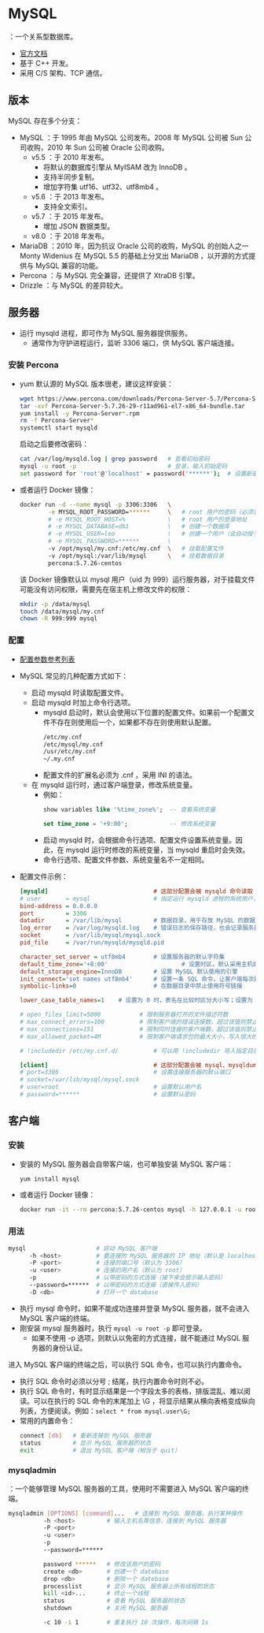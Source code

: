 # MySQL

：一个关系型数据库。
- [官方文档](https://dev.mysql.com/doc/refman/5.7/en/)
- 基于 C++ 开发。
- 采用 C/S 架构、TCP 通信。

## 版本

MySQL 存在多个分支：
- MySQL ：于 1995 年由 MySQL 公司发布。2008 年 MySQL 公司被 Sun 公司收购，2010 年 Sun 公司被 Oracle 公司收购。
  - v5.5 ：于 2010 年发布。
    - 将默认的数据库引擎从 MyISAM 改为 InnoDB 。
    - 支持半同步复制。
    - 增加字符集 utf16、utf32、utf8mb4 。
  - v5.6 ：于 2013 年发布。
    - 支持全文索引。
  - v5.7 ：于 2015 年发布。
    - 增加 JSON 数据类型。
  - v8.0 ：于 2018 年发布。
- MariaDB ：2010 年，因为抗议 Oracle 公司的收购，MySQL 的创始人之一 Monty Widenius 在 MySQL 5.5 的基础上分叉出 MariaDB ，以开源的方式提供与 MySQL 兼容的功能。
- Percona ：与 MySQL 完全兼容，还提供了 XtraDB 引擎。
- Drizzle ：与 MySQL 的差异较大。

## 服务器

- 运行 mysqld 进程，即可作为 MySQL 服务器提供服务。
  - 通常作为守护进程运行，监听 3306 端口，供 MySQL 客户端连接。

### 安装 Percona

- yum 默认源的 MySQL 版本很老，建议这样安装：
  ```sh
  wget https://www.percona.com/downloads/Percona-Server-5.7/Percona-Server-5.7.28-31/binary/redhat/7/x86_64/Percona-Server-5.7.28-31-rd14ef86-el7-x86_64-bundle.tar
  tar -xvf Percona-Server-5.7.26-29-r11ad961-el7-x86_64-bundle.tar
  yum install -y Percona-Server*.rpm
  rm -f Percona-Server*
  systemctl start mysqld
  ```
  启动之后要修改密码：
  ```sh
  cat /var/log/mysqld.log | grep password   # 查看初始密码
  mysql -u root -p                          # 登录，输入初始密码
  set password for 'root'@'localhost' = password('******');  # 设置新密码
  ```

- 或者运行 Docker 镜像：
  ```sh
  docker run -d --name mysql -p 3306:3306   \
          -e MYSQL_ROOT_PASSWORD=******     \   # root 用户的密码（必须设置该环境变量）
          # -e MYSQL_ROOT_HOST=%            \   # root 用户的登录地址
          # -e MYSQL_DATABASE=db1           \   # 创建一个数据库
          # -e MYSQL_USER=leo               \   # 创建一个用户（会自动授予该用户对上面数据库的全部权限）
          # -e MYSQL_PASSWORD=******        \
          -v /opt/mysql/my.cnf:/etc/my.cnf  \   # 挂载配置文件
          -v /opt/mysql:/var/lib/mysql      \   # 挂载数据目录
          percona:5.7.26-centos
  ```
  该 Docker 镜像默认以 mysql 用户（uid 为 999）运行服务器，对于挂载文件可能没有访问权限，需要先在宿主机上修改文件的权限：
  ```sh
  mkdir -p /data/mysql
  touch /data/mysql/my.cnf
  chown -R 999:999 mysql
  ```

### 配置

- [配置参数参考列表](https://dev.mysql.com/doc/refman/5.7/en/server-option-variable-reference.html)
- MySQL 常见的几种配置方式如下：
  - 启动 mysqld 时读取配置文件。
  - 启动 mysqld 时加上命令行选项。
    - mysqld 启动时，默认会使用以下位置的配置文件。如果前一个配置文件不存在则使用后一个，如果都不存在则使用默认配置。
      ```sh
      /etc/my.cnf
      /etc/mysql/my.cnf
      /usr/etc/my.cnf
      ~/.my.cnf 
      ```
    - 配置文件的扩展名必须为 .cnf ，采用 INI 的语法。
  - 在 mysqld 运行时，通过客户端登录，修改系统变量。
    - 例如：
      ```sql
      show variables like '%time_zone%';  -- 查看系统变量
      ```
      ```sql
      set time_zone = '+9:00';            -- 修改系统变量
      ```
    - 启动 mysqld 时，会根据命令行选项、配置文件设置系统变量。因此，在 mysqld 运行时修改的系统变量，当 mysqld 重启时会失效。
    - 命令行选项、配置文件参数、系统变量名不一定相同。

- 配置文件示例：
  ```ini
  [mysqld]                              # 这部分配置会被 mysqld 命令读取
  # user       = mysql                  # 指定运行 mysqld 进程的系统用户，以 root 用户启动时必须配置该参数
  bind-address = 0.0.0.0
  port         = 3306
  datadir      = /var/lib/mysql         # 数据目录，用于存放 MySQL 的数据文件
  log_error    = /var/log/mysqld.log    # 错误日志的保存路径，也会记录服务器的启动信息
  socket       = /var/lib/mysql/mysql.sock
  pid_file     = /var/run/mysqld/mysqld.pid

  character_set_server = utf8mb4        # 设置服务器的默认字符集
  default_time_zone='+8:00'                     # 设置时区，默认采用主机的时区
  default_storage_engine=InnoDB         # 设置 MySQL 默认使用的引擎
  init_connect='set names utf8mb4'      # 设置一条 SQL 命令，让客户端每次建立连接时执行，从而初始化连接
  symbolic-links=0                      # 在数据目录中禁止使用符号链接

  lower_case_table_names=1    # 设置为 0 时，表名在比较时区分大小写；设置为 1 时，表名在创建时先转换成小写，比较时不区分大小写；设置为 2 时，表名在比较时先转换成小写

  # open_files_limit=5000           # 限制服务器打开的文件描述符数
  # max_connect_errors=100          # 限制客户端的错误连接数，超过该值则禁止连接
  # max_connections=151             # 限制同时连接的客户端数，超过该值则禁止连接
  # max_allowed_packet=4M           # 限制客户端请求包的最大大小，写入很大的 blob 字段时需要提高该参数

  # !includedir /etc/my.cnf.d/          # 可以用 !includedir 导入指定目录下的所有配置文件

  [client]                              # 这部分配置会被 mysql、mysqldump 等命令读取
  # port=3306                           # 设置连接服务器的默认端口
  # socket=/var/lib/mysql/mysql.sock
  # user=root                           # 设置默认用户名
  # password=******                     # 设置默认密码
  ```

## 客户端

### 安装

- 安装的 MySQL 服务器会自带客户端，也可单独安装 MySQL 客户端：
  ```sh
  yum install mysql
  ```

- 或者运行 Docker 镜像：
  ```sh
  docker run -it --rm percona:5.7.26-centos mysql -h 127.0.0.1 -u root -p
  ```

### 用法

```sh
mysql                    # 启动 MySQL 客户端
      -h <host>          # 要连接的 MySQL 服务器的 IP 地址（默认是 localhost）
      -P <port>          # 连接的端口号（默认为 3306）
      -u <user>          # 连接的用户名（默认为 root）
      -p                 # 以带密码的方式连接（接下来会提示输入密码）
      --password=******  # 以带密码的方式连接（直接传入密码）
      -D <db>            # 打开一个 database
```
- 执行 mysql 命令时，如果不能成功连接并登录 MySQL 服务器，就不会进入 MySQL 客户端的终端。
- 刚安装 mysql 服务器时，执行 `mysql -u root -p` 即可登录。
  - 如果不使用 -p 选项，则默认以免密的方式连接，就不能通过 MySQL 服务器的身份认证。

进入 MySQL 客户端的终端之后，可以执行 SQL 命令，也可以执行内置命令。
- 执行 SQL 命令时必须以分号 ; 结尾，执行内置命令时则不必。
- 执行 SQL 命令时，有时显示结果是一个字段太多的表格，排版混乱、难以阅读。可以在执行的 SQL 命令的末尾加上 \G ，将显示结果从横向表格变成纵向列表，方便阅读。例如：`select * from mysql.user\G;`
- 常用的内置命令：
  ```sh
  connect [db]   # 重新连接到 MySQL 服务器
  status         # 显示 MySQL 服务器的状态
  exit           # 退出 MySQL 客户端（相当于 quit）
  ```

### mysqladmin

：一个能够管理 MySQL 服务器的工具，使用时不需要进入 MySQL 客户端的终端。

```sh
mysqladmin [OPTIONS] [command]...   # 连接到 MySQL 服务器，执行某种操作
          -h <host>         # 输入主机名等信息，连接到 MySQL 服务器
          -P <port>
          -u <user>
          -p
          --password=****** 

          password ******   # 修改该用户的密码
          create <db>       # 创建一个 datebase
          drop <db>         # 删除一个 datebase
          processlist       # 显示 MySQL 服务器上所有线程的状态
          kill <id>...      # 终止一个线程
          status            # 查看 MySQL 服务器的状态
          shutdown          # 关闭 MySQL 服务器

          -c 10 -i 1        # 重复执行 10 次操作，每次间隔 1s
```
